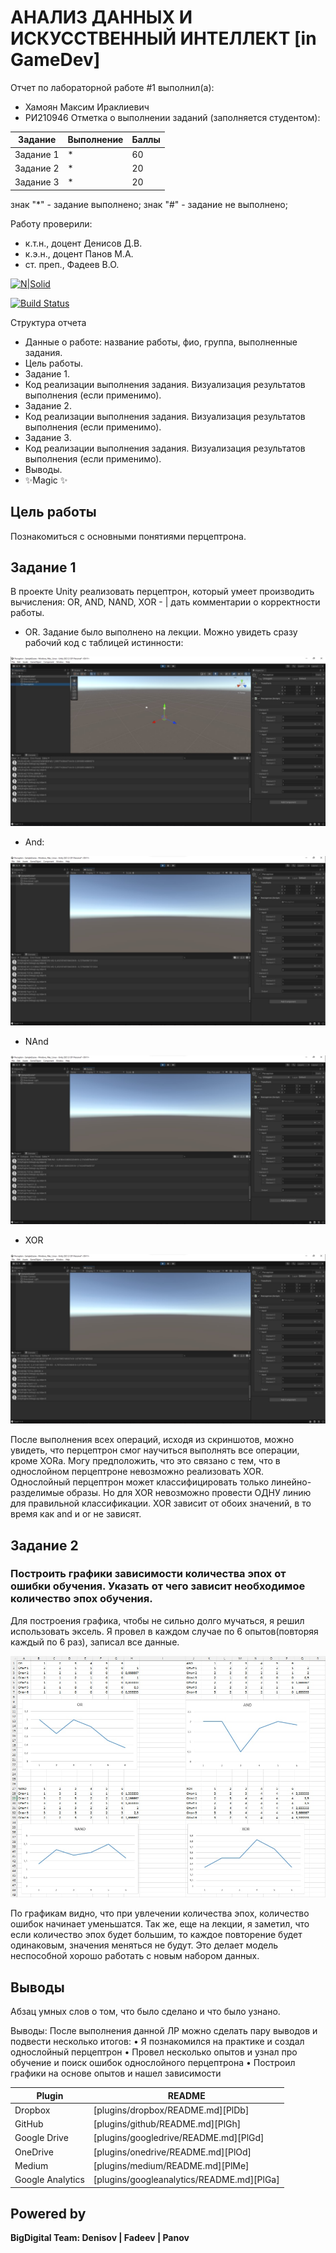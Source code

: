# АНАЛИЗ ДАННЫХ И ИСКУССТВЕННЫЙ ИНТЕЛЛЕКТ [in GameDev]
Отчет по лабораторной работе #1 выполнил(а):
- Хамоян Максим Ираклиевич
- РИ210946
Отметка о выполнении заданий (заполняется студентом):

| Задание | Выполнение | Баллы |
| ------ | ------ | ------ |
| Задание 1 | * | 60 |
| Задание 2 | * | 20 |
| Задание 3 | * | 20 |

знак "*" - задание выполнено; знак "#" - задание не выполнено;

Работу проверили:
- к.т.н., доцент Денисов Д.В.
- к.э.н., доцент Панов М.А.
- ст. преп., Фадеев В.О.

[![N|Solid](https://cldup.com/dTxpPi9lDf.thumb.png)](https://nodesource.com/products/nsolid)

[![Build Status](https://travis-ci.org/joemccann/dillinger.svg?branch=master)](https://travis-ci.org/joemccann/dillinger)

Структура отчета

- Данные о работе: название работы, фио, группа, выполненные задания.
- Цель работы.
- Задание 1.
- Код реализации выполнения задания. Визуализация результатов выполнения (если применимо).
- Задание 2.
- Код реализации выполнения задания. Визуализация результатов выполнения (если применимо).
- Задание 3.
- Код реализации выполнения задания. Визуализация результатов выполнения (если применимо).
- Выводы.
- ✨Magic ✨

## Цель работы
Познакомиться с основными понятиями перцептрона.

## Задание 1

В проекте Unity реализовать перцептрон, который умеет производить вычисления:
OR, AND, NAND, XOR - | дать комментарии о корректности работы.

- OR. Задание было выполнено на лекции. Можно увидеть сразу рабочий код с таблицей истинности:

![Alt text](https://github.com/Maksimyska/DA-in-GameDev-lab1/blob/main/%D0%9C%D0%B0%D1%82%D0%B5%D1%80%D0%B8%D0%B0%D0%BB%20%D0%BB%D0%B0%D0%B1%D0%B0%204/Screen/first.jpg)

- And:

![Alt text](https://github.com/Maksimyska/DA-in-GameDev-lab1/blob/main/%D0%9C%D0%B0%D1%82%D0%B5%D1%80%D0%B8%D0%B0%D0%BB%20%D0%BB%D0%B0%D0%B1%D0%B0%204/Screen/and.jpg)

- NAnd

![Alt text](https://github.com/Maksimyska/DA-in-GameDev-lab1/blob/main/%D0%9C%D0%B0%D1%82%D0%B5%D1%80%D0%B8%D0%B0%D0%BB%20%D0%BB%D0%B0%D0%B1%D0%B0%204/Screen/nand.jpg)

- XOR

![Alt text](https://github.com/Maksimyska/DA-in-GameDev-lab1/blob/main/%D0%9C%D0%B0%D1%82%D0%B5%D1%80%D0%B8%D0%B0%D0%BB%20%D0%BB%D0%B0%D0%B1%D0%B0%204/Screen/xor.jpg)

После выполнения всех операций, исходя из скриншотов, можно увидеть, что перцептрон смог научиться выполнять все операции, кроме XORa. Могу предположить, что это связано с тем, что в однослойном перцептроне невозможно реализовать XOR. Однослойный перцептрон может классифицировать только линейно-разделимые образы. Но для XOR невозможно провести ОДНУ линию для правильной классификации. XOR зависит от обоих значений, в то время как and и or не зависят.


## Задание 2
### Построить графики зависимости количества эпох от ошибки обучения. Указать от чего зависит необходимое количество эпох обучения.

Для построения графика, чтобы не сильно долго мучаться, я решил использовать эксель. Я провел в каждом случае по 6 опытов(повторяя каждый по 6 раз), записал все данные. 


![Alt text](https://github.com/Maksimyska/DA-in-GameDev-lab1/blob/main/%D0%9C%D0%B0%D1%82%D0%B5%D1%80%D0%B8%D0%B0%D0%BB%20%D0%BB%D0%B0%D0%B1%D0%B0%204/Screen/grap.jpg)

По графикам видно, что при увлечении количества эпох, количество ошибок начинает уменьшатся. Так же, еще на лекции, я заметил, что если количество эпох будет большим, то каждое повторение будет одинаковым, значения меняться не будут. Это делает модель неспособной хорошо работать с новым набором данных.



## Выводы

Абзац умных слов о том, что было сделано и что было узнано.


Выводы:
После выполнения данной ЛР можно сделать пару выводов и подвести несколько итогов:
	• Я познакомился на практике и создал однослойный перцептрон
	• Провел несколько опытов и узнал про обучение и поиск ошибок однослойного перцептрона
	• Построил графики на основе опытов и нашел зависимости


| Plugin | README |
| ------ | ------ |
| Dropbox | [plugins/dropbox/README.md][PlDb] |
| GitHub | [plugins/github/README.md][PlGh] |
| Google Drive | [plugins/googledrive/README.md][PlGd] |
| OneDrive | [plugins/onedrive/README.md][PlOd] |
| Medium | [plugins/medium/README.md][PlMe] |
| Google Analytics | [plugins/googleanalytics/README.md][PlGa] |

## Powered by

**BigDigital Team: Denisov | Fadeev | Panov**
